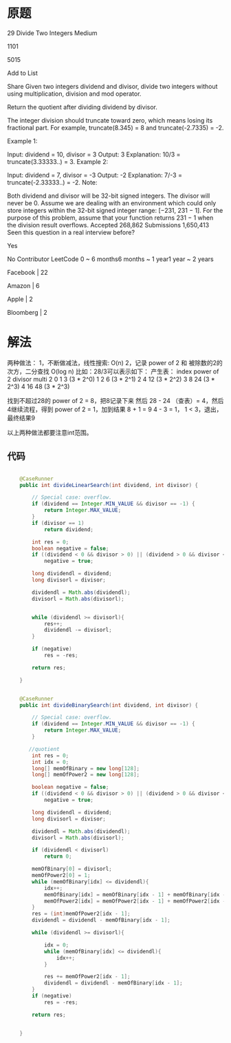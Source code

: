 # 原题
29 Divide Two Integers
Medium

1101

5015

Add to List

Share
Given two integers dividend and divisor, divide two integers without using multiplication, division and mod operator.

Return the quotient after dividing dividend by divisor.

The integer division should truncate toward zero, which means losing its fractional part. For example, truncate(8.345) = 8 and truncate(-2.7335) = -2.

Example 1:

Input: dividend = 10, divisor = 3
Output: 3
Explanation: 10/3 = truncate(3.33333..) = 3.
Example 2:

Input: dividend = 7, divisor = -3
Output: -2
Explanation: 7/-3 = truncate(-2.33333..) = -2.
Note:

Both dividend and divisor will be 32-bit signed integers.
The divisor will never be 0.
Assume we are dealing with an environment which could only store integers within the 32-bit signed integer range: [−231,  231 − 1]. For the purpose of this problem, assume that your function returns 231 − 1 when the division result overflows.
Accepted
268,862
Submissions
1,650,413
Seen this question in a real interview before?

Yes

No
Contributor
LeetCode
0 ~ 6 months6 months ~ 1 year1 year ~ 2 years

Facebook
|
22

Amazon
|
6

Apple
|
2

Bloomberg
|
2


# 解法
两种做法：
1，不断做减法，线性搜索: O(n)
2，记录 power of 2 和 被除数的2的次方，二分查找 O(log n)
比如：28/3可以表示如下：
产生表：
index   power of 2     divisor multi 2 
0          1              3 (3 * 2^0)
1          2              6 (3 * 2^1)
2          4              12 (3 * 2^2)
3          8              24 (3 * 2^3)
4          16             48 (3 * 2^3)

找到不超过28的 power of 2 = 8，把8记录下来
然后 28 - 24 （查表）= 4，然后4继续流程，得到 power of 2 = 1，加到结果 8 + 1 = 9
4 - 3 = 1， 1 < 3，退出，最终结果9

以上两种做法都要注意int范围。




## 代码
```Java

    @CaseRunner
    public int divideLinearSearch(int dividend, int divisor) {

        // Special case: overflow.
        if (dividend == Integer.MIN_VALUE && divisor == -1) {
            return Integer.MAX_VALUE;
        }
        if (divisor == 1)
            return dividend;

        int res = 0;
        boolean negative = false;
        if ((dividend < 0 && divisor > 0) || (dividend > 0 && divisor < 0))
            negative = true;

        long dividendl = dividend;
        long divisorl = divisor;

        dividendl = Math.abs(dividendl);
        divisorl = Math.abs(divisorl);


        while (dividendl >= divisorl){
            res++;
            dividendl -= divisorl;
        }

        if (negative)
            res = -res;

        return res;

    }


    @CaseRunner
    public int divideBinarySearch(int dividend, int divisor) {

        // Special case: overflow.
        if (dividend == Integer.MIN_VALUE && divisor == -1) {
            return Integer.MAX_VALUE;
        }

       //quotient
        int res = 0;
        int idx = 0;
        long[] memOfBinary = new long[128];
        long[] memOfPower2 = new long[128];

        boolean negative = false;
        if ((dividend < 0 && divisor > 0) || (dividend > 0 && divisor < 0))
            negative = true;

        long dividendl = dividend;
        long divisorl = divisor;

        dividendl = Math.abs(dividendl);
        divisorl = Math.abs(divisorl);

        if (dividendl < divisorl)
            return 0;

        memOfBinary[0] = divisorl;
        memOfPower2[0] = 1;
        while (memOfBinary[idx] <= dividendl){
            idx++;
            memOfBinary[idx] = memOfBinary[idx - 1] + memOfBinary[idx - 1];
            memOfPower2[idx] = memOfPower2[idx - 1] + memOfPower2[idx - 1];
        }
        res = (int)memOfPower2[idx - 1];
        dividendl = dividendl - memOfBinary[idx - 1];

        while (dividendl >= divisorl){

            idx = 0;
            while (memOfBinary[idx] <= dividendl){
                idx++;
            }

            res += memOfPower2[idx - 1];
            dividendl = dividendl - memOfBinary[idx - 1];
        }
        if (negative)
            res = -res;

        return res;


    }
```
